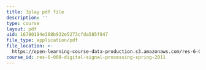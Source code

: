 ```yaml
---
title: 3play pdf file
description: ''
type: course
layout: pdf
uid: 16780194e368b932e5273cfda585f847
file_type: application/pdf
file_location: >-
  https://open-learning-course-data-production.s3.amazonaws.com/res-6-008-digital-signal-processing-spring-2011/16780194e368b932e5273cfda585f847_rkvEM5Y3N60.pdf
course_id: res-6-008-digital-signal-processing-spring-2011
---
```

